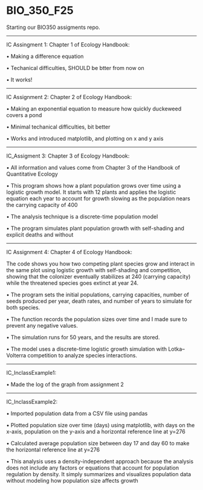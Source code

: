 # BIO_350_F25
Starting our BIO350 assigments repo.

_____________________________________________________________________________

IC Assingment 1: Chapter 1 of Ecology Handbook:

• Making a difference equation

• Techanical difficulties, SHOULD be btter from now on

• It works!

_____________________________________________________________________________

IC Assignment 2: Chapter 2 of Ecology Handbook:

• Making an exponential equation to measure how quickly duckeweed covers a pond

• Minimal techanical difficulties, bit better

• Works and introduced matplotlib, and plotting on x and y axis

_____________________________________________________________________________

IC_Assigment 3: Chapter 3 of Ecology Handbook:

• All information and values come from Chapter 3 of the Handbook of Quantitative Ecology

• This program shows how a plant population grows over time using a logistic growth model. It starts with 12 plants and applies the logistic equation each year to account for growth slowing as the population nears the carrying capacity of 400

• The analysis technique is a discrete-time population model

• The program simulates plant population growth with self-shading and explicit deaths and without

_____________________________________________________________________________

IC Assignment 4: Chapter 4 of Ecology Handbook:

The code shows you how two competing plant species grow and interact in the same plot using logistic growth with self-shading and competition, showing that the colonizer eventually stabilizes at 240 (carrying capacity) while the threatened species goes extinct at year 24. 

• The program sets the initial populations, carrying capacities, number of seeds produced per year, death rates,  and number of years to simulate for both species. 

• The function records the population sizes over time and I made sure to prevent any negative values.

• The simulation runs for  50 years, and the results are stored.

• The model uses a discrete-time logistic growth simulation with Lotka–Volterra competition to analyze species interactions.

_____________________________________________________________________________

IC_InclassExample1:

• Made the log of the graph from assignment 2

_____________________________________________________________________________

IC_InclassExample2:

• Imported population data from a CSV file using pandas

• Plotted population size over time (days) using matplotlib, with days on the x-axis, population on the y-axis
and a horizontal reference line at y=276
 
• Calculated average population size between day 17 and day 60 to make the horizontal reference line at y=276

• This analysis uses a density-independent approach because the analysis does not include any factors or equations that account for population regulation by density. It simply summarizes and visualizes population data without modeling how population size affects growth


